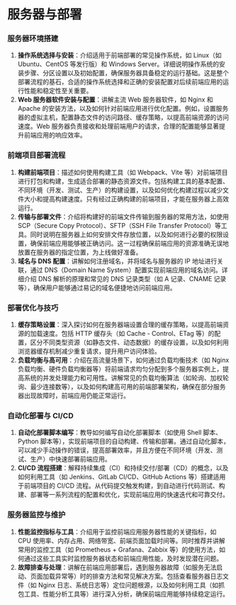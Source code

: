 # 服务器与部署

### 服务器环境搭建

1. **操作系统选择与安装**：介绍适用于前端部署的常见操作系统，如 Linux（如 Ubuntu、CentOS 等发行版）和 Windows Server。详细说明操作系统的安装步骤、分区设置以及初始配置，确保服务器具备稳定的运行基础。这是整个部署流程的基石，合适的操作系统选择和正确的安装配置对后续前端应用的运行性能和稳定性至关重要。
2. **Web 服务器软件安装与配置**：讲解主流 Web 服务器软件，如 Nginx 和 Apache 的安装方法，以及如何针对前端应用进行优化配置。例如，设置服务器的虚拟主机，配置静态文件的访问路径、缓存策略，以提高前端资源的访问速度。Web 服务器负责接收和处理前端用户的请求，合理的配置能够显著提升前端应用的响应效率。

### 前端项目部署流程

1. **构建前端项目**：描述如何使用构建工具（如 Webpack、Vite 等）对前端项目进行打包和构建，生成适合部署的静态资源文件。包括构建工具的基本配置、不同环境（开发、测试、生产）的构建设置，以及如何优化构建过程以减少文件大小和提高构建速度。只有经过正确构建的前端项目，才能在服务器上高效运行。
2. **传输与部署文件**：介绍将构建好的前端文件传输到服务器的常用方法，如使用 SCP（Secure Copy Protocol）、SFTP（SSH File Transfer Protocol）等工具。同时说明在服务器上如何安排文件存放位置，以及如何进行必要的权限设置，确保前端应用能够被正确访问。这一过程确保前端应用的资源准确无误地放置在服务器的指定位置，为上线做好准备。
3. **域名与 DNS 配置**：讲解如何注册域名，并将域名与服务器的 IP 地址进行关联，通过 DNS（Domain Name System）配置实现前端应用的域名访问。详细介绍 DNS 解析的原理和常见的 DNS 记录类型（如 A 记录、CNAME 记录等），确保用户能够通过易记的域名便捷地访问前端应用。

### 部署优化与技巧

1. **缓存策略设置**：深入探讨如何在服务器端设置合理的缓存策略，以提高前端资源的加载速度。包括 HTTP 缓存头（如 Cache - Control、ETag 等）的配置，区分不同类型资源（如静态文件、动态数据）的缓存设置，以及如何利用浏览器缓存机制减少重复请求，提升用户访问体验。
2. **负载均衡与高可用**：介绍在高流量场景下，如何通过负载均衡技术（如 Nginx 负载均衡、硬件负载均衡器等）将前端请求均匀分配到多个服务器实例上，提高系统的并发处理能力和可用性。讲解常见的负载均衡算法（如轮询、加权轮询、最少连接数等），以及如何构建高可用的前端部署架构，确保在部分服务器出现故障时，前端应用仍能正常运行。

### 自动化部署与 CI/CD

1. **自动化部署脚本编写**：教导如何编写自动化部署脚本（如使用 Shell 脚本、Python 脚本等），实现前端项目的自动构建、传输和部署。通过自动化脚本，可以减少手动操作的错误，提高部署效率，并且方便在不同环境（开发、测试、生产）中快速部署前端应用。
2. **CI/CD 流程搭建**：解释持续集成（CI）和持续交付/部署（CD）的概念，以及如何利用工具（如 Jenkins、GitLab CI/CD、GitHub Actions 等）搭建适用于前端项目的 CI/CD 流程。从代码提交触发构建，到自动进行代码测试、构建、部署等一系列流程的配置和优化，实现前端应用的快速迭代和可靠交付。

### 服务器监控与维护

1. **性能监控指标与工具**：介绍用于监控前端应用服务器性能的关键指标，如 CPU 使用率、内存占用、网络带宽、前端页面加载时间等。同时推荐并讲解常用的监控工具（如 Prometheus + Grafana、Zabbix 等）的使用方法，如何通过这些工具实时监控服务器状态和前端应用性能，及时发现潜在问题。
2. **故障排查与处理**：讲解在前端应用部署后，遇到服务器故障（如服务无法启动、页面加载异常等）时的排查方法和常见解决方案。包括查看服务器日志文件（如 Nginx 日志、系统日志等）定位问题根源，以及如何利用工具（如抓包工具、性能分析工具等）进行深入分析，确保前端应用能够持续稳定运行。
